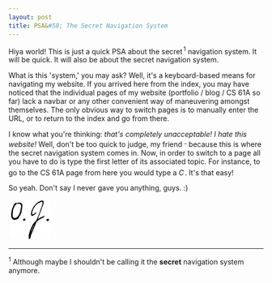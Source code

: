 ```yaml
---
layout: post
title: PSA&#58; The Secret Navigation System
---
```


Hiya world! This is just a quick PSA about the secret<sup><sub><sup><sub> </sub></sup></sub>1</sup> navigation system. It will be quick. It will also be about the secret navigation system.

What is this 'system,' you may ask? Well, it's a keyboard-based means for navigating my website. If you arrived here from the index, you may have noticed that the individual pages of my website (portfolio / blog / CS 61A so far) lack a navbar or any other convenient way of maneuvering amongst themselves. The only obvious way to switch pages is to manually enter the URL, or to return to the index and go from there.

I know what you're thinking: _that's completely unacceptable! I hate this website!_ Well, don't be too quick to judge, my friend <sup><sub>&ndash;</sub></sup> because this is where the secret navigation system comes in. Now, in order to switch to a page all you have to do is type the first letter of its associated topic. For instance, to go to the CS 61A page from here you would type a _C_<sup><sub><sup><sup><sup> </sup></sup></sup></sub></sup>. It's that easy!

So yeah. Don't say I never gave you anything, guys. :)

![&nbsp;* this should be a signature *&nbsp;](/images/signature-small.jpg "Not my legal signature")

___
<sup>1</sup> Although maybe I shouldn't be calling it the **secret** navigation system anymore.
